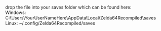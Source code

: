 drop the file into your saves folder which can be found here:  
Windows: C:\Users\YourUserNameHere\AppData\Local\Zelda64Recompiled\saves  
Linux: ~/.config/Zelda64Recompiled/saves  
